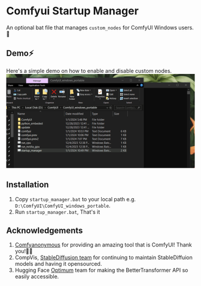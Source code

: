 # Comfyui Startup Manager
An optional bat file that manages `custom_nodes` for ComfyUI Windows users.🤖

## Demo⚡️
Here's a simple demo on how to enable and disable custom nodes.
![](img/demo.gif)

## Installation
1. Copy `startup_manager.bat` to your local path e.g. `D:\ComfyUI\ComfyUI_windows_portable`.
1. Run `startup_manager.bat`, That's it

## Acknowledgements
1. [Comfyanonymous](https://github.com/comfyanonymous) for providing an amazing tool that is ComfyUI! Thank you!🙇‍♀️
2. CompVis, [StableDiffusion team](https://huggingface.co/CompVis) for continuing to maintain StableDiffuion models and having it opensourced.
3. Hugging Face [Optimum](https://github.com/huggingface/optimum) team for making the BetterTransformer API so easily accessible.